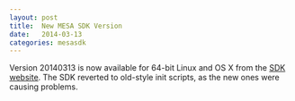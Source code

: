 ```yaml
---
layout: post
title:  New MESA SDK Version
date:   2014-03-13
categories: mesasdk
---
```


Version 20140313 is now available for 64-bit Linux and OS X from the
[SDK website][mesasdk].  The SDK reverted to old-style init scripts,
as the new ones were causing problems.

[mesasdk]:http://www.astro.wisc.edu/~townsend/static.php?ref=mesasdk
